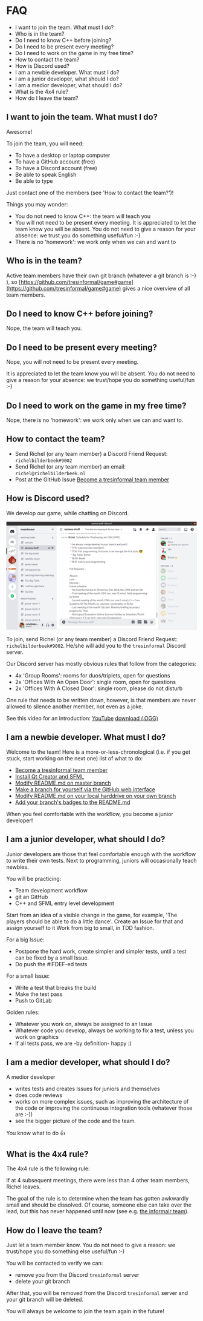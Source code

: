 # FAQ

 * I want to join the team. What must I do?
 * Who is in the team?
 * Do I need to know C++ before joining?
 * Do I need to be present every meeting?
 * Do I need to work on the game in my free time?
 * How to contact the team?
 * How is Discord used?
 * I am a newbie developer. What must I do?
 * I am a junior developer, what should I do?
 * I am a medior developer, what should I do?
 * What is the 4x4 rule?
 * How do I leave the team?

## I want to join the team. What must I do?

Awesome!

To join the team, you will need:

 * To have a desktop or laptop computer
 * To have a GitHub account (free)
 * To have a Discord account (free)
 * Be able to speak English
 * Be able to type

Just contact one of the members (see 'How to contact the team?')!

Things you may wonder:

 * You do not need to know C++: the team will teach you
 * You will not need to be present every meeting. It is appreciated to let
   the team know you will be absent. You do not need to give a reason for
   your absence: we trust you do something useful/fun :-)
 * There is no 'homework': we work only when we can and want to

## Who is in the team?

Active team members have their own git branch (whatever a git branch is :-) ),
so [https://github.com/tresinformal/game#game](https://github.com/tresinformal/game#game)
gives a nice overview of all team members.

## Do I need to know C++ before joining?

Nope, the team will teach you.

## Do I need to be present every meeting?

Nope, you will not need to be present every meeting. 

It is appreciated to let
the team know you will be absent. You do not need to give a reason for
your absence: we trust/hope you do something useful/fun :-)

## Do I need to work on the game in my free time?

Nope, there is no 'homework': we work only when we can and want to.

## How to contact the team?

 * Send Richel (or any team member) a Discord Friend Request: `richelbilderbeek#9002`
 * Send Richel (or any team member) an email: `richel@richelbilderbeek.nl`
 * Post at the GitHub Issue [Become a tresinformal team member](https://github.com/tresinformal/game/issues/1)

## How is Discord used?

We develop our game, while chatting on Discord.

![](pics/discord.png)

To join, send Richel (or any team member) a Discord Friend Request: `richelbilderbeek#9002`.
He/she will add you to the `tresinformal` Discord server.

Our Discord server has mostly obvious rules that follow from the categories:

 * 4x 'Group Rooms': rooms for duos/triplets, open for questions
 * 2x 'Offices With An Open Door': single room, open for questions
 * 2x 'Offices With A Closed Door': single room, please do not disturb

One rule that needs to be written down, however, is that members 
are never allowed to silence another member, not even as a joke.

See this video for an introduction: [YouTube](https://youtu.be/zyn5VyNjz5I) [download (.OGG)](http://richelbilderbeek.nl/dutch_by_kids_students.ogv)

## I am a newbie developer. What must I do?

Welcome to the team! Here is a more-or-less-chronological (i.e. if you
get stuck, start working on the next one) list of what to do:

 * [Become a tresinformal team member](https://github.com/tresinformal/game/issues/1)
 * [Install Qt Creator and SFML](https://github.com/tresinformal/game/issues/16)
 * [Modify README.md on master branch](https://github.com/tresinformal/game/issues/19)
 * [Make a branch for yourself via the GitHub web interface](https://github.com/tresinformal/game/issues/47)
 * [Modify README.md on your local harddrive on your own branch](https://github.com/tresinformal/game/issues/48)
 * [Add your branch's badges to the README.md](https://github.com/tresinformal/game/issues/87)

When you feel comfortable with the workflow, you become a junior developer!

## I am a junior developer, what should I do?

Junior developers are those that feel comfortable enough with the workflow
to write their own tests. Next to programming, juniors will
occasionally teach newbies.

You will be practicing:

 * Team development workflow
 * git an GitHub
 * C++ and SFML entry level development

Start from an idea of a visible change in the game,
for example, 'The players should be able to do a little dance'.
Create an Issue for that and assign yourself to it
Work from big to small, in TDD fashion.

For a big Issue:

 * Postpone the hard work, create simpler and simpler tests, 
   until a test can be fixed by a small Issue.
 * Do push the #IFDEF-ed tests

For a small Issue:

 * Write a test that breaks the build
 * Make the test pass
 * Push to GitLab

Golden rules:

 * Whatever you work on, always be assigned to an Issue
 * Whatever code you develop, always be working to fix a test,
   unless you work on graphics
 * If all tests pass, we are -by definition- happy :)

## I am a medior developer, what should I do?

A medior developer 

 * writes tests and creates Issues for juniors and themselves
 * does code reviews
 * works on more complex issues, such as improving the architecture of
   the code or improving the continuous integration tools (whatever those are :-))
 * see the bigger picture of the code and the team.

You know what to do :+1:

## What is the 4x4 rule?

The 4x4 rule is the following rule:

If at 4 subsequent meetings, there were less than 4 other team members, Richel leaves.

The goal of the rule is to determine when the team has gotten awkwardly small
and should be dissolved. Of course, someone else can take over the lead,
but this has never happened until now (see e.g. [the informalr team](https://github.com/informalr)).

## How do I leave the team?

Just let a team member know. You do not need to give a reason:
we trust/hope you do something else useful/fun :-)

You will be contacted to verify we can:

 * remove you from the Discord `tresinformal` server
 * delete your git branch

After that, you will be removed from the Discord `tresinformal` server
and your git branch will be deleted.

You will always be welcome to join the team again in the future!


